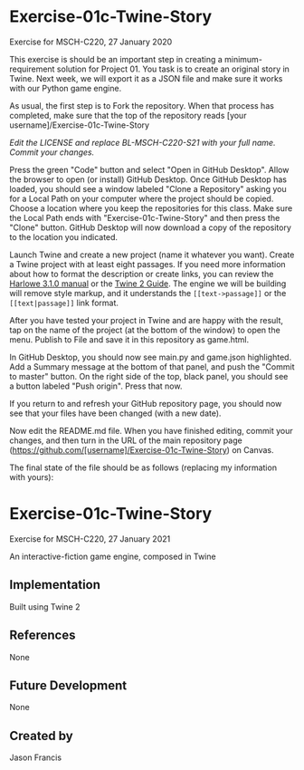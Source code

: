 # Exercise-01c-Twine-Story
Exercise for MSCH-C220, 27 January 2020

This exercise is should be an important step in creating a minimum-requirement solution for Project 01. You task is to create an original story in Twine. Next week, we will export it as a JSON file and make sure it works with our Python game engine.

As usual, the first step is to Fork the repository. When that process has completed, make sure that the top of the repository reads [your username]/Exercise-01c-Twine-Story

*Edit the LICENSE and replace BL-MSCH-C220-S21 with your full name. Commit your changes.*

Press the green "Code" button and select "Open in GitHub Desktop". Allow the browser to open (or install) GitHub Desktop. Once GitHub Desktop has loaded, you should see a window labeled "Clone a Repository" asking you for a Local Path on your computer where the project should be copied. Choose a location where you keep the repositories for this class. Make sure the Local Path ends with "Exercise-01c-Twine-Story" and then press the "Clone" button. GitHub Desktop will now download a copy of the repository to the location you indicated.

Launch Twine and create a new project (name it whatever you want). Create a Twine project with at least eight passages. If you need more information about how to format the description or create links, you can review the [Harlowe 3.1.0 manual](https://twine2.neocities.org/#markup_link) or the [Twine 2 Guide](https://twinery.org/wiki/twine2:guide). The engine we will be building will remove style markup, and it understands the `[[text->passage]]` or the `[[text|passage]]` link format.

After you have tested your project in Twine and are happy with the result, tap on the name of the project (at the bottom of the window) to open the menu. Publish to File and save it in this repository as game.html.

In GitHub Desktop, you should now see main.py and game.json highlighted. Add a Summary message at the bottom of that panel, and push the "Commit to master" button. On the right side of the top, black panel, you should see a button labeled "Push origin". Press that now.

If you return to and refresh your GitHub repository page, you should now see that your files have been changed (with a new date).

Now edit the README.md file. When you have finished editing, commit your changes, and then turn in the URL of the main repository page (https://github.com/[username]/Exercise-01c-Twine-Story) on Canvas.

The final state of the file should be as follows (replacing my information with yours):

# Exercise-01c-Twine-Story

Exercise for MSCH-C220, 27 January 2021

An interactive-fiction game engine, composed in Twine

## Implementation

Built using Twine 2

## References

None

## Future Development

None

## Created by

Jason Francis
